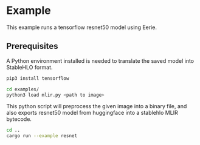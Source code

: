 # Example
This example runs a tensorflow resnet50 model using Eerie. 

## Prerequisites
A Python environment installed is needed to translate the saved model into StableHLO format.

```sh
pip3 install tensorflow 
```

```sh
cd examples/
python3 load mlir.py <path to image>
```
This python script will preprocess the given image into a binary file, and also exports resnet50 model from huggingface into a stablehlo MLIR bytecode.

```sh
cd ..
cargo run --example resnet
```
